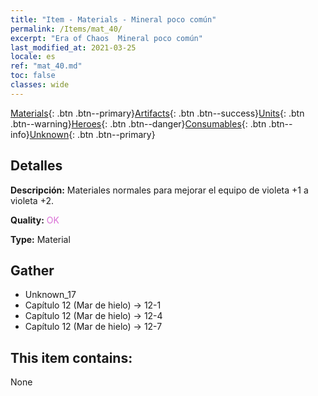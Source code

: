 ```yaml
---
title: "Item - Materials - Mineral poco común"
permalink: /Items/mat_40/
excerpt: "Era of Chaos  Mineral poco común"
last_modified_at: 2021-03-25
locale: es
ref: "mat_40.md"
toc: false
classes: wide
---
```

 [Materials](/es/Items/){: .btn .btn--primary}[Artifacts](/es/Items/Artifacts/){: .btn .btn--success}[Units](/es/Items/Units/){: .btn .btn--warning}[Heroes](/es/Items/Heroes/){: .btn .btn--danger}[Consumables](/es/Items/Consumables/){: .btn .btn--info}[Unknown](/es/Items/Unknown/){: .btn .btn--primary}

## Detalles
 **Descripción:** Materiales normales para mejorar el equipo de violeta +1 a violeta +2.

 **Quality:** <span style="color: #DA70D6">OK</span>

 **Type:** Material

## Gather

*    Unknown_17 
*    Capítulo 12 (Mar de hielo) -> 12-1 
*    Capítulo 12 (Mar de hielo) -> 12-4 
*    Capítulo 12 (Mar de hielo) -> 12-7 

## This item contains:

  None

